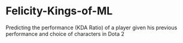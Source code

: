 # Felicity-Kings-of-ML
Predicting the performance (KDA Ratio) of a player given his previous performance and choice of characters in Dota 2
